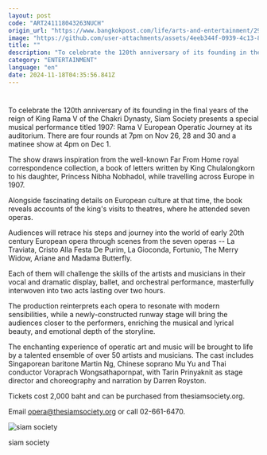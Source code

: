 ```yaml
---
layout: post
code: "ART241118043263NUCH"
origin_url: "https://www.bangkokpost.com/life/arts-and-entertainment/2903962/siam-society-marks-120-years-with-rama-v-musical"
image: "https://github.com/user-attachments/assets/4eeb344f-0939-4c13-8267-8247db481789"
title: ""
description: "To celebrate the 120th anniversary of its founding in the final years of the reign of King Rama V of the Chakri Dynasty, Siam Society presents a special musical performance titled 1907: Rama V European Operatic Journey at its auditorium. There are four rounds at 7pm on Nov 26, 28 and 30 and a matinee show at 4pm on Dec 1."
category: "ENTERTAINMENT"
language: "en"
date: 2024-11-18T04:35:56.841Z
---
```


# 

To celebrate the 120th anniversary of its founding in the final years of the reign of King Rama V of the Chakri Dynasty, Siam Society presents a special musical performance titled 1907: Rama V European Operatic Journey at its auditorium. There are four rounds at 7pm on Nov 26, 28 and 30 and a matinee show at 4pm on Dec 1.

The show draws inspiration from the well-known Far From Home royal correspondence collection, a book of letters written by King Chulalongkorn to his daughter, Princess Nibha Nobhadol, while travelling across Europe in 1907.

Alongside fascinating details on European culture at that time, the book reveals accounts of the king's visits to theatres, where he attended seven operas.

Audiences will retrace his steps and journey into the world of early 20th century European opera through scenes from the seven operas -- La Traviata, Cristo Alla Festa De Purim, La Gioconda, Fortunio, The Merry Widow, Ariane and Madama Butterfly.

Each of them will challenge the skills of the artists and musicians in their vocal and dramatic display, ballet, and orchestral performance, masterfully interwoven into two acts lasting over two hours.

The production reinterprets each opera to resonate with modern sensibilities, while a newly-constructed runway stage will bring the audiences closer to the performers, enriching the musical and lyrical beauty, and emotional depth of the storyline.

The enchanting experience of operatic art and music will be brought to life by a talented ensemble of over 50 artists and musicians. The cast includes Singaporean baritone Martin Ng, Chinese soprano Mu Yu and Thai conductor Voraprach Wongsathapornpat, with Tarin Prinyaknit as stage director and choreography and narration by Darren Royston.

Tickets cost 2,000 baht and can be purchased from thesiamsociety.org.

Email opera@thesiamsociety.org or call 02-661-6470.

![siam society](https://github.com/user-attachments/assets/1f8b9441-3d21-4fbe-8eeb-6967f6e27874)

siam society